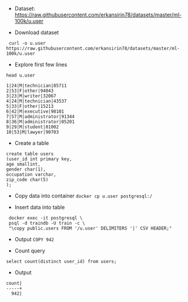 
- Dataset: https://raw.githubusercontent.com/erkansirin78/datasets/master/ml-100k/u.user

- Download dataset
```
 curl -o u.user https://raw.githubusercontent.com/erkansirin78/datasets/master/ml-100k/u.user
```

- Explore first few lines
```
head u.user

1|24|M|technician|85711
2|53|F|other|94043
3|23|M|writer|32067
4|24|M|technician|43537
5|33|F|other|15213
6|42|M|executive|98101
7|57|M|administrator|91344
8|36|M|administrator|05201
9|29|M|student|01002
10|53|M|lawyer|90703

```

- Create a table

```
create table users
(user_id int primary key,
age smallint,
gender char(1),
occupation varchar,
zip_code char(5)
);
```

- Copy data into container
` docker cp u.user postgresql:/ ` 

- Insert data into table 
```
 docker exec -it postgresql \
 psql -d traindb -U train -c \
 "\copy public.users FROM '/u.user' DELIMITERS '|' CSV HEADER;"
 ```
 - Output ` COPY 942 ` 
 
 - Count query
 ```
 select count(distinct user_id) from users;
 ```
 
 - Output 
```
count|
-----+
  942|
```
 
 

 
 
 
 
 
 
 
```